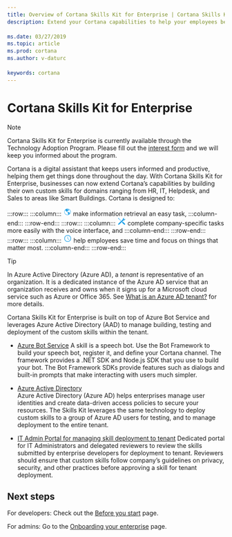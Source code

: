 ```yaml
---
title: Overview of Cortana Skills Kit for Enterprise | Cortana Skills Kit for Enterprise
description: Extend your Cortana capabilities to help your employees be more productive. 

ms.date: 03/27/2019
ms.topic: article
ms.prod: cortana
ms.author: v-daturc

keywords: cortana
---  
```


# Cortana Skills Kit for Enterprise  

>[!NOTE]
> Cortana Skills Kit for Enterprise is currently available through the Technology Adoption Program. Please fill out the [interest form](http://aka.ms/CortanaForEnterprise) and we will keep you informed about the program.  

Cortana is a digital assistant that keeps users informed and productive, helping them get things done throughout the day. With Cortana Skills Kit for Enterprise, businesses can now extend Cortana’s capabilities by building their own custom skills for domains ranging from HR, IT, Helpdesk, and Sales to areas like Smart Buildings. Cortana is designed to:  

:::row:::
    :::column:::
        ![globe](../media/images/blue-globe-20x20.png)  make information retrieval an easy task,
    :::column-end:::
:::row-end:::
:::row:::
    :::column:::
        ![screwdriver and wrench](../media/images/blue-screwdriver_and_wrench-20x20.png)  complete company-specific tasks more easily with the voice interface, and
    :::column-end:::
:::row-end:::
:::row:::
    :::column:::
        ![clock](../media/images/blue-clock-20x20.png)  help employees save time and focus on things that matter most.
    :::column-end:::
:::row-end:::

>[!TIP]
>In Azure Active Directory (Azure AD), a *tenant* is representative of an organization. It is a dedicated instance of the Azure AD service that an organization receives and owns when it signs up for a Microsoft cloud service such as Azure or Office 365. See [What is an Azure AD tenant?](https://docs.microsoft.com/en-us/previous-versions/azure/azure-services/jj573650(v=azure.100)#what-is-an-azure-ad-tenant) for more details.

Cortana Skills Kit for Enterprise is built on top of Azure Bot Service and leverages Azure Active Directory (AAD) to manage building, testing and deployment of the custom skills within the tenant.  
* [Azure Bot Service](https://azure.microsoft.com/services/bot-service)
    A skill is a speech bot. Use the Bot Framework to build your speech bot, register it, and define your Cortana channel. The framework provides a .NET SDK and Node.js SDK that you use to build your bot. The Bot Framework SDKs provide features such as dialogs and built-in prompts that make interacting with users much simpler.  

* [Azure Active Directory](https://azure.microsoft.com/services/active-directory)  
    Azure Active Directory (Azure AD) helps enterprises manage user identities and create data-driven access policies to secure your resources. The Skills Kit leverages the same technology to deploy custom skills to a group of Azure AD users for testing, and to manage deployment to the entire tenant.  

* [IT Admin Portal for managing skill deployment to tenant](https://it-admin-portal-prod.azurewebsites.net/)
    Dedicated portal for IT Administrators and delegated reviewers to review the skills submitted by enterprise developers for deployment to tenant. Reviewers should ensure that custom skills follow company’s guidelines on privacy, security, and other practices before approving a skill for tenant deployment.

## Next steps

For developers: Check out the [Before you start](./before-you-start.md) page.

For admins: Go to the [Onboarding your enterprise](./onboarding.md) page.
